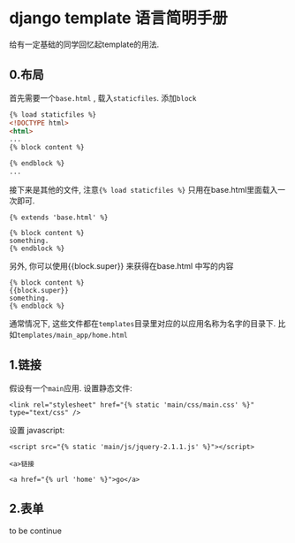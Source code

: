 django template 语言简明手册
========================
给有一定基础的同学回忆起template的用法. 


0.布局
-----------
首先需要一个`base.html` , 载入`staticfiles`. 添加`block`

```html
{% load staticfiles %}
<!DOCTYPE html>
<html>
...
{% block content %}

{% endblock %}
...
```

接下来是其他的文件, 注意`{% load staticfiles %}` 只用在base.html里面载入一次即可. 

```template
{% extends 'base.html' %}

{% block content %}
something.
{% endblock %}
```

另外, 你可以使用{{block.super}} 来获得在base.html 中写的内容

```
{% block content %}
{{block.super}}
something.
{% endblock %}
```
通常情况下, 这些文件都在`templates`目录里对应的以应用名称为名字的目录下.  比如`templates/main_app/home.html`

1.链接
------------
假设有一个`main`应用.
设置静态文件:  

	<link rel="stylesheet" href="{% static 'main/css/main.css' %}" type="text/css" />

设置 javascript:  
	
	<script src="{% static 'main/js/jquery-2.1.1.js' %}"></script>

`<a>链接`

	<a href="{% url 'home' %}">go</a>

2.表单
-------
to be continue


